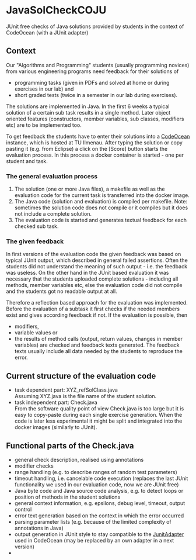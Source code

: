 # JavaSolCheckCOJU
JUnit free checks of Java solutions provided by students in the context of CodeOcean (with a JUnit adapter)

## Context
Our "Algorithms and Programming" students (usually programming novices) from various engineering programs need feedback for their solutions of
  - programming tasks (given in PDFs and solved at home or during exercises in our lab) and
  - short graded tests (twice in a semester in our lab during exercises).

The solutions are implemented in Java.
In the first 6 weeks a typical solution of a certain sub task results in a single method.
Later object oriented features (constructors, member variables, sub classes, modifiers etc) are to be implemented too.

To get feedback the students have to enter their solutions into a [CodeOcean](https://github.com/openHPI/codeocean) instance, which is hosted at TU Ilmenau.
After typing the solution or copy pasting it (e.g. from Eclipse) a click on the [Score] button starts the evaluation process. 
In this process a docker container is started - one per student and task.

### The general evaluation process
1. The solution (one or more Java files), a makefile as well as the evaluation code for the current task is transferred into the docker image.
2. The Java code (solution and evaluation) is compiled per makefile. Note: sometimes the solution code does not compile or it compiles but it does not include a complete solution.
3. The evaluation code is started and generates textual feedback for each checked sub task. 

### The given feedback
In first versions of the evaluation code the given feedback was based on typical JUnit output, which described in general failed assertions.
Often the students did not understand the meaning of such output - i.e. the feedback was useless. 
On the other hand in the JUnit based evaluation it was necessary that the students uploaded complete solutions - including all methods, member variables etc, 
else the evaluation code did not compile and the students got no readable output at all.

Therefore a reflection based approach for the evaluation was implemented. 
Before the evaluation of a subtask it first checks if the needed members exist and gives according feedback if not.
If the evaluation is possible, then 
  - modifiers,
  - variable values or
  - the results of method calls (output, return values, changes in member variables)
are checked and feedback texts generated.
The feedback texts usually include all data needed by the students to reproduce the error.

## Current structure of the evaluation code
  - task dependent part: XYZ_refSolClass.java<br>
    Assuming XYZ.java is the file name of the student solution. 
  - task independent part: Check.java<br>
    From the software quality point of view Check.java is too large but it is easy to copy-paste during each single exercise generation.
    When the code is later less experimental it might be split and integrated into the docker images (similarly to JUnit). 

## Functional parts of the Check.java
  - general check description, realised using annotations
  - modifier checks
  - range handling (e.g. to describe ranges of random test parameters)
  - timeout handling, i.e. cancelable code execution (replaces the last JUnit functionality we used in our evaluation code, now we are JUnit free)
  - Java byte code and Java source code analysis, e.g. to detect loops or position of methods in the student solutions
  - general context information, e.g. epsilons, debug level, timeout, output control
  - error text generation based on the context in which the error occurred
  - parsing parameter lists (e.g. because of the limited complexity of annotations in Java)
  - output generation in JUnit style to stay compatible to the [JunitAdapter](https://github.com/openHPI/codeocean/blob/master/lib/junit_adapter.rb) used in CodeOcean (may be replaced by an own adapter in a next version)
  - 
